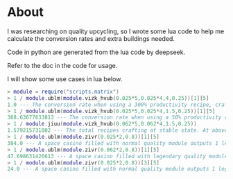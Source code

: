# About

I was researching on quality upcycling, so I wrote some lua code to help me calculate the conversion rates and extra buildings needed.

Code in python are generated from the lua code by deepseek.

Refer to the doc in the code for usage.

I will show some use cases in lua below.

```lua
> module = require("scripts.matrix")
> 1 / module.ublm(module.vizk_hvub(0.025*5,0.025*4,4,0.25))[1][5]
1.0 --- The conversion rate when using a 300% productivity recipe, craft and recyle
> 1 / module.ublm(module.vizk_hvub(0.025*5,0.025*4,1.5,0.25))[1][5]
368.63677633813 --- The conversion rate when using a 50% productivity recipe, craft and recyle, all use normal quality quality module 3s, in electromagnetic plant. You get one legendary item every 368.6 items inputed. Ignore the extra recycle at the end.
> 1 / module.jiuu(module.vizk_hvub(0.062*5,0.062*4,1.5,0.25))
1.579215731002 --- The total recipes crafting at stable state. At above condition, 1.57 recipes should be crafted per second, when you input ingredients that can craft 1 second, and you will get 1 / 368 legendary item per second.
> 1 / module.ublm(module.zivr(0.025*2,0.8))[1][5]
384.0 --- A space casino filled with normal quality module outputs 1 legendary asteroid chunk every 384 items inputed.
> 1 / module.ublm(module.zivr(0.062*2,0.8))[1][5] 
47.698631426613 --- A space casino filled with legendary quality module 3s outputs 1 legendary asteroid chunk every 47.7 items inputed.
> 1 / module.ublm(module.zivr(0.025*2,0.8))[3][5]
24.0 --- A space casino filled with normal quality module outputs 1 legendary asteroid chunk every 24 rare ones inputed. You can treat it the same as from normal to rare when quality levels are not all unlocked.
```
